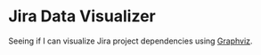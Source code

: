 # Jira Data Visualizer

Seeing if I can visualize Jira project dependencies using [Graphviz](https://graphviz.org/).
